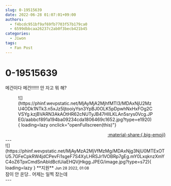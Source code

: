 ```yaml
---
slug: 0-19515639
date: 2022-06-28 01:07:01+09:00
authors:
  - f4bcdc951bf9af69fb7703f57b179ca0
  - 6599dbbcaa26237c2ab0f3becb421b45
categories:
  - Jiwon
tags:
  - Fan Post
---
```


# 0-19515639

<div class="post-container" markdown="1">
<div class="content-container md-sidebar__scrollwrap" markdown="1">

메건이다 메건!!!!!! 안 자고 뭐 해?
<figure markdown="1">
![](https://phinf.wevpstatic.net/MjAyMjA2MjhfMTI3/MDAxNjU2MzU4ODk1NTk3.n5xJz5ljtooiyYsn3YpBJ0OLK5pDpwhNxHxFOg2CVSYg.kzjBVARN3AkAOtHR62cNUTyJB47HIlLKLAn5srys0Vcg.JPEG/aabbcf891a194ba09234cda1806469c1652.jpg?type=e1920){ loading=lazy onclick="openFullscreen(this)"}
</figure>


</div>
</div>

<div style="text-align: right;" markdown="1">
<a href="https://weverse.io/fromis9/fanpost/0-19515639" style="text-align: right;">:material-share:{.big-emoji}</a>
</div>
---

<div class="comments-container md-sidebar__scrollwrap" markdown="1">
<div class="comment" markdown="1">
<div class='id-container' markdown="1">
![](https://phinf.wevpstatic.net/MjAyMzA2MjVfMzMg/MDAxNjg3NjU0MTExOTU5.7GFeCpkRW4jdCPevFi1sgeF7S4XyLHRSJr1VOBRp7gEg.mY0LxqknzXmYC4oZ6TpxCmdSnAbldBctUiaEHQVjHkgg.JPEG/image.jpg?type=s72){ loading=lazy }
**<span class="artist">지원</span>** <small>Jun 28 2022, 01:08</small><br>
</div>
<div class='comment-body' markdown="1">
잠이 안 온당.. 어제는 일찍 잤는데
</div>
</div>
</div>
---
